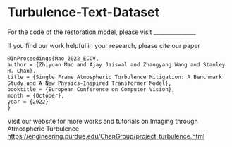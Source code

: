 # Turbulence-Text-Dataset



For the code of the restoration model, please visit _______________

If you find our work helpful in your research, please cite our paper

```
@InProceedings{Mao_2022_ECCV,
author = {Zhiyuan Mao and Ajay Jaiswal and Zhangyang Wang and Stanley H. Chan},
title = {Single Frame Atmospheric Turbulence Mitigation: A Benchmark Study and A New Physics-Inspired Transformer Model},
booktitle = {European Conference on Computer Vision},
month = {October},
year = {2022}
} 
```

Visit our website for more works and tutorials on Imaging through Atmospheric Turbulence
https://engineering.purdue.edu/ChanGroup/project_turbulence.html
